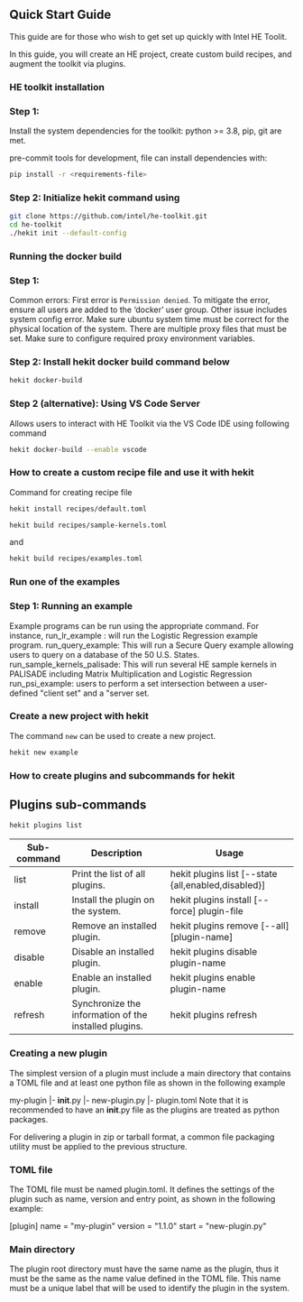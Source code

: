 ## Quick Start Guide

This guide are for those who wish to get set up quickly with Intel HE Toolit.

In this guide, you will create an HE project, create custom build recipes, and
augment the toolkit via plugins.

### HE toolkit installation

### Step 1:
Install the system dependencies for the toolkit: python >= 3.8, pip, git are met.

pre-commit tools for development, file can install dependencies with:
```bash
pip install -r <requirements-file>
```

### Step 2: Initialize hekit command using
```bash
git clone https://github.com/intel/he-toolkit.git
cd he-toolkit
./hekit init --default-config
```
### Running the docker build

### Step 1:
Common errors: First error is `Permission denied`. To mitigate the error,
ensure all users are added to the ‘docker’ user group. Other issue includes
system config error. Make sure ubuntu system time must be correct for the
physical location of the system. There are multiple proxy files that must be
set. Make sure to configure required proxy environment variables.
### Step 2: Install hekit docker build command below
```bash
hekit docker-build
```
### Step 2 (alternative): Using VS Code Server
Allows users to interact with HE Toolkit via the VS Code IDE using following command
 ```bash
hekit docker-build --enable vscode
```
### How to create a custom recipe file and use it with hekit

Command for creating recipe file
```bash
hekit install recipes/default.toml
```
```bash
hekit build recipes/sample-kernels.toml
```
and
```bash
hekit build recipes/examples.toml
```
### Run one of the examples

### Step 1: Running an example
Example programs can be run using the appropriate command. For instance,
run_lr_example : will run the Logistic Regression example program.
run_query_example: This will run a Secure Query example allowing users to query
on a database of the 50 U.S. States.
run_sample_kernels_palisade: This will run several HE sample kernels in
PALISADE including Matrix Multiplication and Logistic Regression
run_psi_example: users to perform a set intersection between a user-defined
"client set" and a "server set.

### Create a new project with hekit
The command `new` can be used to create a new project.
```bash
hekit new example
```

### How to create plugins and subcommands for hekit

## Plugins sub-commands
```bash
hekit plugins list
```
| Sub-command | Description                       | Usage     |
|-------------|-----------------------------------|-----------|
| list        | Print the list of all plugins.    | hekit plugins list [--state {all,enabled,disabled}]
| install     | Install the plugin on the system. | hekit plugins install [--force] plugin-file
| remove      | Remove an installed plugin.       | hekit plugins remove [--all] [plugin-name]
| disable     | Disable an installed plugin.      | hekit plugins disable plugin-name
| enable      | Enable an installed plugin.       | hekit plugins enable plugin-name
| refresh     | Synchronize the information of the installed plugins. | hekit plugins refresh

### Creating a new plugin
The simplest version of a plugin must include a main directory that contains a
TOML file and at least one python file as shown in the following example

my-plugin
    |- __init__.py
    |- new-plugin.py
    |- plugin.toml
Note that it is recommended to have an __init__.py file as the plugins are
treated as python packages.

For delivering a plugin in zip or tarball format, a common file packaging
utility must be applied to the previous structure.

### TOML file
The TOML file must be named plugin.toml. It defines the settings of the plugin
such as name, version and entry point, as shown in the following example:

[plugin]
name = "my-plugin"
version = "1.1.0"
start = "new-plugin.py"

### Main directory
The plugin root directory must have the same name as the plugin, thus it must
be the same as the name value defined in the TOML file. This name must be a
unique label that will be used to identify the plugin in the system.
